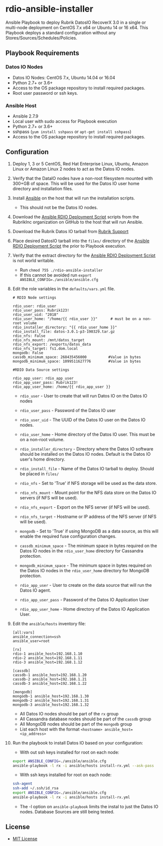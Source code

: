 # rdio-ansible-installer

Ansible Playbook to deploy Rubrik DatosIO RecoverX 3.0 in a single or multi-node deployment on CentOS 7.x x64 or Ubuntu 14 or 16 x64.
This Playbook deploys a standard configuration without any Stores/Sources/Schedules/Policies.

## Playbook Requirements

### Datos IO Nodes

* Datos IO Nodes: CentOS 7.x, Ubuntu 14.04 or 16.04
* Python 2.7+ or 3.6+
* Access to the OS package repository to install required packages.
* Root user password or ssh keys.

### Ansible Host

* Ansible 2.7.9
* Local user with sudo access for Playbook execution
* Python 2.7+ or 3.6+
* sshpass (`yum install sshpass` or `apt-get install sshpass`)
* Access to the OS package repository to install required packages.

## Configuration

1. Deploy 1, 3 or 5 CentOS, Red Hat Enterprise Linux, Ubuntu, Amazon Linux or Amazon Linux 2 nodes to act as the Datos IO nodes.
2. Verify that the DataIO nodes have a non-root filesystem mounted with 300+GB of space. This will be used for the Datos IO user home directory and installation files.
3. Install [Ansible](https://docs.ansible.com/ansible/latest/installation_guide/intro_installation.html) on the host that will run the installation scripts.
    * This should not be the Datos IO nodes.
4. Download the [Ansible RDIO Deployment Script](https://github.com/rubrikinc/rdio-ansible-installer) scripts from the RubrikInc organization on GitHub to the host that will run Ansible.
5. Download the Rubrik Datos IO tarball from [Rubrik Support](https://support.rubrik.com)
6. Place desired DatosIO tarball into the `files/` directory of the [Ansible RDIO Deployment Script](https://github.com/rubrikinc/rdio-ansible-installer) the prior to Playbook execution.
7. Verify that the extract directory for the [Ansible RDIO Deployment Script](https://github.com/rubrikinc/rdio-ansible-installer) is not world writable.
     * Run `chmod 755 ./rdio-ansible-installer`
     * If this cannot be avoided run `export ANSIBLE_CONFIG=./ansible/ansible.cfg`
8. Edit the role variables in the `defaults/vars.yml` file.

    ```text
    # RDIO Node settings

    rdio_user: rdio_user
    rdio_user_pass: Rubrik123!
    rdio_user_uid: "2018"
    rdio_user_home: "/home/{{ rdio_user }}"      # must be on a non-root volume
    rdio_installer_directory: "{{ rdio_user_home }}"
    rdio_install_file: datos-3.0.1-p3-190329.tar.gz
    rdio_nfs: False
    rdio_nfs_mount: /mnt/datos_target
    rdio_nfs_export: /exports/datos_data
    rdio_nfs_target: fs1.dom.local
    mongodb: False
    cassdb_minimum_space: 268435456000          #Value in bytes
    mongodb_minimum_space: 1099511627776        #Value in bytes

    #RDIO Data Source settings

    rdio_app_user: rdio_app_user
    rdio_app_user_pass: Rubrik123!
    rdio_app_user_home: /home/{{ rdio_app_user }}
    ```

    * `rdio_user` - User to create that will run Datos IO on the Datos IO nodes
    * `rdio_user_pass` - Password of the Datos IO user
    * `rdio_user_uid` - The UUID of the Datos IO user on the Datos IO nodes.
    * `rdio_user_home` - Home directory of the Datos IO user. This must be on a non-root volume.
    * `rdio_installer_directory` - Directory where the Datos IO software should be installed on the Datos IO nodes. Default is the Datos IO user's home directory.
    * `rdio_install_file` - Name of the Datos IO tarball to deploy. Should be placed in `files/`
    * `rdio_nfs` - Set to 'True' if NFS storage will be used as the data store.
    * `rdio_nfs_mount` - Mount point for the NFS data store on the Datos IO servers (if NFS will be used).
    * `rdio_nfs_export` - Export on the NFS server (if NFS will be used).
    * `rdio_nfs_target` - Hostname or IP address of the NFS server (if NFS will be used).
    * `mongodb` - Set to 'True' if using MongoDB as a data source, as this will enable the required fuse configuration changes.
    * `cassdb_minimum_space` - The minimum space in bytes required on the Datos IO nodes in the `rdio_user_home` directory for Cassandra protection.
    * `mongodb_minimum_space` - The minimum space in bytes required on the Datos IO nodes in the `rdio_user_home` directory for MongoDB protection.

    * `rdio_app_user` - User to create on the data source that will run the Datos IO agent.
    * `rdio_app_user_pass` - Password of the Datos IO Application User
    * `rdio_app_user_home` - Home directory of the Datos IO Application User.
  
9. Edit the `ansible/hosts` inventory file:

    ```text
    [all:vars]
    ansible_connection=ssh
    ansible_user=root

    [rx]
    rdio-1 ansible_host=192.168.1.10
    rdio-2 ansible_host=192.168.1.11
    rdio-3 ansible_host=192.168.1.12

    [cassdb]
    cassdb-1 ansible_host=192.168.1.20
    cassdb-2 ansible_host=192.168.1.21
    cassdb-3 ansible_host=192.168.1.22

    [mongodb]
    mongodb-1 ansible_host=192.168.1.30
    mongodb-2 ansible_host=192.168.1.31
    mongodb-3 ansible_host=192.168.1.32
    ```

   * All Datos IO nodes should be part of the `rx` group
   * All Cassandra database nodes should be part of the `cassdb` group
   * All MongoDB nodes should be part of the `mongodb` group
   * List each host with the format `<hostname> ansible_host=<ip_address>`

10. Run the playbook to install Datos IO based on your configuration:
    * With out ssh keys installed for root on each node:

    ```bash
    export ANSIBLE_CONFIG=./ansible/ansible.cfg
    ansible-playbook -l rx -i ansible/hosts install-rx.yml --ask-pass
    ```

    * With ssh keys installed for root on each node:

    ```bash
    ssh-agent
    ssh-add ~/.ssh/id_rsa
    export ANSIBLE_CONFIG=./ansible/ansible.cfg
    ansible-playbook -l rx -i ansible/hosts install-rx.yml
    ```

    * The -l option on `ansible-playbook` limits the instal to just the Datos IO nodes. Database Sources are still being tested.

## License

* [MIT License](../LICENSE)